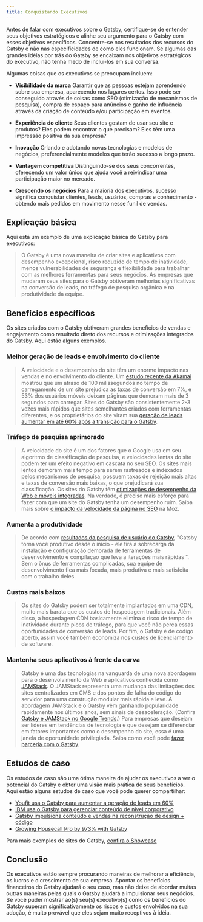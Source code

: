 ```yaml
---
title: Conquistando Executivos
---
```


Antes de falar com executivos sobre o Gatsby, certifique-se de entender seus objetivos estratégicos e alinhe seu argumento para o Gatsby com esses objetivos específicos. Concentre-se nos resultados dos recursos do Gatsby e não nas especificidades de como eles funcionam. Se algumas das grandes idéias por trás do Gatsby se encaixam nos objetivos estratégicos do executivo, não tenha medo de incluí-los em sua conversa.

Algumas coisas que os executivos se preocupam incluem:

- **Visibilidade da marca** Garantir que as pessoas estejam aprendendo sobre sua empresa, aparecendo nos lugares certos. Isso pode ser conseguido através de coisas como SEO (otimização de mecanismos de pesquisa), compra de espaço para anúncios e ganho de influência através da criação de conteúdo e/ou participação em eventos.

- **Experiência do cliente** Seus clientes gostam de usar seu site e produtos? Eles podem encontrar o que precisam? Eles têm uma impressão positiva da sua empresa?
- **Inovação** Criando e adotando novas tecnologias e modelos de negócios, preferencialmente modelos que terão sucesso a longo prazo.
- **Vantagem competitiva** Distinguindo-se dos seus concorrentes, oferecendo um valor único que ajuda você a reivindicar uma participação maior no mercado.
- **Crescendo os negócios** Para a maioria dos executivos, sucesso significa conquistar clientes, leads, usuários, compras e conhecimento - obtendo mais pedidos em movimento nesse funil de vendas.

## Explicação básica

Aqui está um exemplo de uma explicação básica do Gatsby para executivos:

> O Gatsby é uma nova maneira de criar sites e aplicativos com desempenho excepcional, risco reduzido de tempo de inatividade, menos vulnerabilidades de segurança e flexibilidade para trabalhar com as melhores ferramentas para seus negócios. As empresas que mudaram seus sites para o Gatsby obtiveram melhorias significativas na conversão de leads, no tráfego de pesquisa orgânica e na produtividade da equipe.

## Benefícios específicos

Os sites criados com o Gatsby obtiveram grandes benefícios de vendas e engajamento como resultado direto dos recursos e otimizações integrados do Gatsby. Aqui estão alguns exemplos.

### Melhor geração de leads e envolvimento do cliente

> A velocidade e o desempenho do site têm um enorme impacto nas vendas e no envolvimento do cliente. Um [estudo recente da Akamai](https://www.akamai.com/uk/en/about/news/press/2017-press/akamai-releases-spring-2017-state-of-online-retail-performance-report.jsp) mostrou que um atraso de 100 milissegundos no tempo de carregamento de um site prejudica as taxas de conversão em 7%, e 53% dos usuários móveis deixam páginas que demoram mais de 3 segundos para carregar. Sites do Gatsby são consistentemente 2-3 vezes mais rápidos que sites semelhantes criados com ferramentas diferentes, e os proprietários do site viram sua [geração de leads aumentar em até 60% após a transição para o Gatsby](/blog/2018-11-16-youfit-case-estude/).

### Tráfego de pesquisa aprimorado

> A velocidade do site é um dos fatores que o Google usa em seu algoritmo de classificação de pesquisa, e velocidades lentas do site podem ter um efeito negativo em cascata no seu SEO. Os sites mais lentos demoram mais tempo para serem rastreados e indexados pelos mecanismos de pesquisa, possuem taxas de rejeição mais altas e taxas de conversão mais baixas, o que prejudicará sua classificação. Os sites do Gatsby têm [otimizações de desempenho da Web e móveis integradas](/blog/2018-11-07-gatsby-for-apps/#why-gatsby-for-apps). Na verdade, é preciso mais esforço para fazer com que um site do Gatsby tenha um desempenho ruim. Saiba mais sobre [o impacto da velocidade da página no SEO](https://moz.com/learn/seo/page-speed) na Moz.

### Aumenta a produtividade

> De acordo com [resultados da pesquisa de usuário do Gatsby](/blog/2019-03-05-dot-org-messaging-survey/#productive-from-the-start), "Gatsby torna você produtivo desde o início - ele tira a sobrecarga da instalação e configuração demorada de ferramentas de desenvolvimento e compilaçao que leva a iterações mais rápidas ". Sem o ônus de ferramentas complicadas, sua equipe de desenvolvimento fica mais focada, mais produtiva e mais satisfeita com o trabalho deles.

### Custos mais baixos

> Os sites do Gatsby podem ser totalmente implantados em uma CDN, muito mais barata que os custos de hospedagem tradicionais. Além disso, a hospedagem CDN basicamente elimina o risco de tempo de inatividade durante picos de tráfego, para que você não perca essas oportunidades de conversão de leads. Por fim, o Gatsby é de código aberto, assim você também economiza nos custos de licenciamento de software.

### Mantenha seus aplicativos à frente da curva

> Gatsby é uma das tecnologias na vanguarda de uma nova abordagem para o desenvolvimento da Web e aplicativos conhecida como [JAMStack](https://jamstack.org/). O JAMStack representa uma mudança das limitações dos sites centralizados em CMS e dos pontos de falha do código do servidor para uma construção modular mais rápida e leve. A abordagem JAMStack e o Gatsby vêm ganhando popularidade rapidamente nos últimos anos, sem sinais de desaceleração. (Confira [Gatsby e JAMStack no Google Trends](https://trends.google.com/trends/explore?date=today%205-y&geo=US&q=jamstack,gatsby%20js).) Para empresas que desejam ser líderes em tendências de tecnologia e que desejam se diferenciar em fatores importantes como o desempenho do site, essa é uma janela de oportunidade privilegiada. Saiba como você pode [fazer parceria com o Gatsby](/docs/partnering-with-gatsby/).

## Estudos de caso

Os estudos de caso são uma ótima maneira de ajudar os executivos a ver o potencial do Gatsby e obter uma visão mais prática de seus benefícios. Aqui estão alguns estudos de caso que você pode querer compartilhar:

- [Youfit usa o Gatsby para aumentar a geração de leads em 60%](/blog/2018-11-16-youfit-case-study/)
- [IBM usa o Gatsby para gerenciar conteúdo de nível corporativo](/blog/2018-12-17-ibm-case-study/#big-company-big-website)
- [Gatsby impulsiona conteúdo e vendas na reconstrução de design + código](/blog/2019-03-15-design-code-blog-post/)
- [Growing Housecall Pro by 973% with Gatsby](/blog/2019-05-02-growing-housecall-pro-by-973-percent/)

Para mais exemplos de sites do Gatsby, [confira o Showcase](/showcase/)

## Conclusão

Os executivos estão sempre procurando maneiras de melhorar a eficiência, os lucros e o crescimento de sua empresa. Apontar os benefícios financeiros do Gatsby ajudará o seu caso, mas não deixe de abordar muitas outras maneiras pelas quais o Gatsby ajudará a impulsionar seus negócios. Se você puder mostrar ao(s) seu(s) executivo(s) como os benefícios do Gatsby superam significativamente os riscos e custos envolvidos na sua adoção, é muito provável que eles sejam muito receptivos à idéia.
